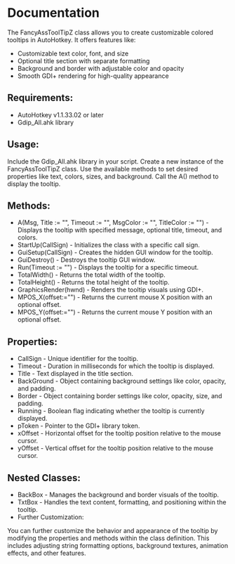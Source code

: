 # Documentation
The FancyAssToolTipZ class allows you to create customizable colored tooltips in AutoHotkey. It offers features like:

- Customizable text color, font, and size
- Optional title section with separate formatting
- Background and border with adjustable color and opacity
- Smooth GDI+ rendering for high-quality appearance

## Requirements:
- AutoHotkey v1.1.33.02 or later
- Gdip_All.ahk library

## Usage:
Include the Gdip_All.ahk library in your script.
Create a new instance of the FancyAssToolTipZ class.
Use the available methods to set desired properties like text, colors, sizes, and background.
Call the A() method to display the tooltip.

## Methods:
- A(Msg, Title := "", Timeout := "", MsgColor := "", TitleColor := "") - Displays the tooltip with specified message, optional title, timeout, and colors.
- StartUp(CallSign) - Initializes the class with a specific call sign.
- GuiSetup(CallSign) - Creates the hidden GUI window for the tooltip.
- GuiDestroy() - Destroys the tooltip GUI window.
- Run(Timeout := "") - Displays the tooltip for a specific timeout.
- TotalWidth() - Returns the total width of the tooltip.
- TotalHeight() - Returns the total height of the tooltip.
- GraphicsRender(hwnd) - Renders the tooltip visuals using GDI+.
- MPOS_X(offset:="") - Returns the current mouse X position with an optional offset.
- MPOS_Y(offset:="") - Returns the current mouse Y position with an optional offset.

## Properties:
- CallSign - Unique identifier for the tooltip.
- Timeout - Duration in milliseconds for which the tooltip is displayed.
- Title - Text displayed in the title section.
- BackGround - Object containing background settings like color, opacity, and padding.
- Border - Object containing border settings like color, opacity, size, and padding.
- Running - Boolean flag indicating whether the tooltip is currently displayed.
- pToken - Pointer to the GDI+ library token.
- xOffset - Horizontal offset for the tooltip position relative to the mouse cursor.
- yOffset - Vertical offset for the tooltip position relative to the mouse cursor.

## Nested Classes:
- BackBox - Manages the background and border visuals of the tooltip.
- TxtBox - Handles the text content, formatting, and positioning within the tooltip.
- Further Customization:

You can further customize the behavior and appearance of the tooltip by modifying the properties and methods within the class definition. This includes adjusting string formatting options, background textures, animation effects, and other features.
